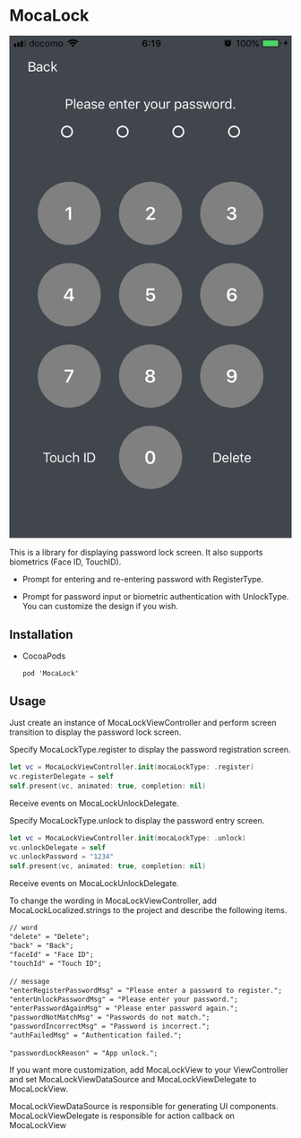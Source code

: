 # MocaLock

![](images/mocalock_01.png)

This is a library for displaying password lock screen. It also supports biometrics (Face ID, TouchID).

- Prompt for entering and re-entering password with RegisterType. 

- Prompt for password input or biometric authentication with UnlockType.
  You can customize the design if you wish.

## Installation

- CocoaPods

  ```:Podfile
  pod 'MocaLock'
  ```

  

## Usage

Just create an instance of MocaLockViewController and perform screen transition to display the password lock screen.



Specify MocaLockType.register to display the password registration screen.

```Swift:ViewController.swift
let vc = MocaLockViewController.init(mocaLockType: .register)
vc.registerDelegate = self
self.present(vc, animated: true, completion: nil)
```

Receive events on MocaLockUnlockDelegate.



Specify MocaLockType.unlock to display the password entry screen.

```Swift:ViewController.swift
let vc = MocaLockViewController.init(mocaLockType: .unlock)
vc.unlockDelegate = self
vc.unlockPassword = "1234"
self.present(vc, animated: true, completion: nil)
```

Receive events on MocaLockUnlockDelegate.



To change the wording in MocaLockViewController, add MocaLockLocalized.strings to the project and describe the following items.

```strings:MocaLockLocalized.strings
// word
"delete" = "Delete";
"back" = "Back";
"faceId" = "Face ID";
"touchId" = "Touch ID";

// message
"enterRegisterPasswordMsg" = "Please enter a password to register.";
"enterUnlockPasswordMsg" = "Please enter your password.";
"enterPasswordAgainMsg" = "Please enter password again.";
"passwordNotMatchMsg" = "Passwords do not match.";
"passwordIncorrectMsg" = "Password is incorrect.";
"authFailedMsg" = "Authentication failed.";

"passwordLockReason" = "App unlock.";
```



If you want more customization, add MocaLockView to your ViewController and set MocaLockViewDataSource and MocaLockViewDelegate to MocaLockView.

MocaLockViewDataSource is responsible for generating UI components.
MocaLockViewDelegate is responsible for action callback on MocaLockView
